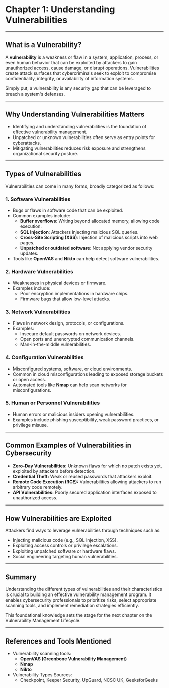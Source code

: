 # Chapter 1: Understanding Vulnerabilities

---

## What is a Vulnerability?

A **vulnerability** is a weakness or flaw in a system, application, process, or even human behavior that can be exploited by attackers to gain unauthorized access, cause damage, or disrupt operations. Vulnerabilities create attack surfaces that cybercriminals seek to exploit to compromise confidentiality, integrity, or availability of information systems.

Simply put, a vulnerability is any security gap that can be leveraged to breach a system's defenses.

---

## Why Understanding Vulnerabilities Matters

- Identifying and understanding vulnerabilities is the foundation of effective vulnerability management.
- Unpatched or unknown vulnerabilities often serve as entry points for cyberattacks.
- Mitigating vulnerabilities reduces risk exposure and strengthens organizational security posture.

---

## Types of Vulnerabilities

Vulnerabilities can come in many forms, broadly categorized as follows:

### 1. Software Vulnerabilities

- Bugs or flaws in software code that can be exploited.
- Common examples include:
  - **Buffer overflows**: Writing beyond allocated memory, allowing code execution.
  - **SQL Injection**: Attackers injecting malicious SQL queries.
  - **Cross-Site Scripting (XSS)**: Injection of malicious scripts into web pages.
  - **Unpatched or outdated software**: Not applying vendor security updates.
- Tools like **OpenVAS** and **Nikto** can help detect software vulnerabilities.

### 2. Hardware Vulnerabilities

- Weaknesses in physical devices or firmware.
- Examples include:
  - Poor encryption implementations in hardware chips.
  - Firmware bugs that allow low-level attacks.

### 3. Network Vulnerabilities

- Flaws in network design, protocols, or configurations.
- Examples:
  - Insecure default passwords on network devices.
  - Open ports and unencrypted communication channels.
  - Man-in-the-middle vulnerabilities.

### 4. Configuration Vulnerabilities

- Misconfigured systems, software, or cloud environments.
- Common in cloud misconfigurations leading to exposed storage buckets or open access.
- Automated tools like **Nmap** can help scan networks for misconfigurations.

### 5. Human or Personnel Vulnerabilities

- Human errors or malicious insiders opening vulnerabilities.
- Examples include phishing susceptibility, weak password practices, or privilege misuse.

---

## Common Examples of Vulnerabilities in Cybersecurity

- **Zero-Day Vulnerabilities:** Unknown flaws for which no patch exists yet, exploited by attackers before detection.
- **Credential Theft:** Weak or reused passwords that attackers exploit.
- **Remote Code Execution (RCE):** Vulnerabilities allowing attackers to run arbitrary code remotely.
- **API Vulnerabilities:** Poorly secured application interfaces exposed to unauthorized access.

---

## How Vulnerabilities are Exploited

Attackers find ways to leverage vulnerabilities through techniques such as:

- Injecting malicious code (e.g., SQL Injection, XSS).
- Exploiting access controls or privilege escalations.
- Exploiting unpatched software or hardware flaws.
- Social engineering targeting human vulnerabilities.

---

## Summary

Understanding the different types of vulnerabilities and their characteristics is crucial to building an effective vulnerability management program. It enables cybersecurity professionals to prioritize risks, select appropriate scanning tools, and implement remediation strategies efficiently.

This foundational knowledge sets the stage for the next chapter on the Vulnerability Management Lifecycle.

---

## References and Tools Mentioned

- Vulnerability scanning tools:
  - **OpenVAS (Greenbone Vulnerability Management)**
  - **Nmap**
  - **Nikto**
- Vulnerability Types Sources:
  - Checkpoint, Keeper Security, UpGuard, NCSC UK, GeeksforGeeks

